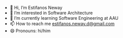 - 👋 Hi, I’m Estifanos Neway
- 👀 I’m interested in Software Architecture
- 🌱 I’m currently learning Software Engineering at AAU
- 📫 How to reach me estifanos.neway.d@gmail.com
- 😄 Pronouns: hi/him

<!---
estifanosneway/estifanosneway is a ✨ special ✨ repository because its `README.md` (this file) appears on your GitHub profile.
You can click the Preview link to take a look at your changes.
--->

